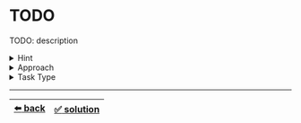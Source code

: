 # TODO

TODO: description

<details>

<summary>Hint</summary>

TODO: optional: hint description

</details>

<details>

<summary>Approach</summary>

- `TODO: Approach`

</details>

<details>

<summary>Task Type</summary>

It is a TODO Task Type. In order to solve the Task you should apply the Approach "TODO"

TODO: explanation of Approach

TODO: optional: example of Approach

TODO: optional: how to apply the Approach to the Task

</details>

---

| [:arrow_left: back](../task-type.md) | [:white_check_mark: solution](./solution.js) |
| :---: | :---: |
